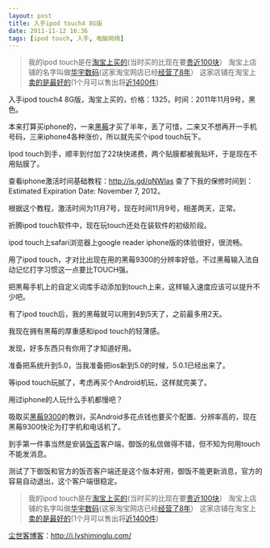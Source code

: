 ```yaml
---
layout: post
title: 入手ipod touch4 8G版
date: 2011-11-12 16:36
tags: [ipod touch, 入手, 电脑网络]
---
```

<blockquote>我的ipod touch是在<a href="http://s.click.taobao.com/t_8?e=7HZ6jHSTaWQIU5UsM%2FqV11gRrJUAXS5FmAOwg4nvGtk%3D&amp;p=mm_14830273_0_0" target="_blank">淘宝上买的</a>(当时买的比现在要<a href="http://s.click.taobao.com/t_8?e=7HZ6jHSTaWQIU5UsM%2FqV11gRrJUAXS5FmAOwg4nvGtk%3D&amp;p=mm_14830273_0_0" target="_blank">贵近100块</a>）
淘宝上店铺的名字叫做<a href="http://s.click.taobao.com/t_8?e=7HZ6jHSTaWQIU5UsM%2FqV11gRrJUAXS5FmAOwg4nvGtk%3D&amp;p=mm_14830273_0_0" target="_blank">华宇数码</a>(这家淘宝网店已经<a href="http://s.click.taobao.com/t_8?e=7HZ6jHSTaWQIU5UsM%2FqV11gRrJUAXS5FmAOwg4nvGtk%3D&amp;p=mm_14830273_0_0" target="_blank">经营了8年</a>）
这家店铺在淘宝上<a href="http://s.click.taobao.com/t_8?e=7HZ6jHSTaWQIU5UsM%2FqV11gRrJUAXS5FmAOwg4nvGtk%3D&amp;p=mm_14830273_0_0" target="_blank">卖的是最好的</a>(1个月可以售出将<a href="http://s.click.taobao.com/t_8?e=7HZ6jHSTaWQIU5UsM%2FqV11gRrJUAXS5FmAOwg4nvGtk%3D&amp;p=mm_14830273_0_0" target="_blank">近1400件</a>)</blockquote>
入手ipod touch4 8G版，淘宝上买的，价格：1325，时间：2011年11月9号，黑色。

本来打算买iphone的，一来<a href="http://i.lvshiminglu.com/tag/%e9%bb%91%e8%8e%939300" target="_blank">黑莓</a>才买了半年，丢了可惜，二来又不想再开一手机号码，三来iphone4各种涨价，所以就先买个ipod touch玩下。

Ipod touch到手，顺丰到付加了22块快递费，两个贴膜都被我贴坏，于是现在不用贴膜了。

查看iphone激活时间基础教程：<a href="http://is.gd/qNWlas" target="_blank">http://is.gd/qNWlas</a> 查了下我的保修时间到：Estimated Expiration Date: November 7, 2012。

根据这个教程，激活时间为11月7号，现在时间11月9号，相差两天，正常。

折腾ipod touch软件中，现在玩touch还处在装软件的初级阶段。

ipod touch上safari浏览器上google reader iphone版的体验很好，很流畅。

用了ipod touch，才对比出现在用的黑莓9300的分辨率好低，不过黑莓输入法自动记忆打字习惯这一点要比TOUCH强。

把黑莓手机上的自定义词库手动添加到touch上来，这样输入速度应该可以提升不少吧。

有了ipod touch后，我的黑莓就可以用到4到5天了，之前最多用2天。

我现在拥有黑莓的厚重感和ipod touch的轻薄感。

发现，好多东西只有你用了才知道好用。

准备把系统升到5.0，当我准备把ios新到5.0的时候，5.0.1已经出来了。

等ipod touch玩腻了，考虑再买个Android机玩，这样就完美了。

用过iphone的人玩什么手机都慢吧？

吸取买<a href="http://i.lvshiminglu.com/tag/%e9%bb%91%e8%8e%939300" target="_blank">黑莓9300</a>的教训，买Android多花点钱也要买个配置、分辨率高的，现在黑莓9300快沦为打字机和电话机了。

到手第一件事当然是安装<a href="http://i.lvshiminglu.com/tag/%e9%a5%ad%e5%90%a6" target="_blank">饭否</a>客户端，御饭的私信做得不错，但不知为何用touch不能发消息。

测试了下御饭和官方的饭否客户端还是这个版本好用，御饭不能更新消息，官方的容易自动退出，这个客户端很稳定。
<blockquote>我的ipod touch是在<a href="http://s.click.taobao.com/t_8?e=7HZ6jHSTaWQIU5UsM%2FqV11gRrJUAXS5FmAOwg4nvGtk%3D&amp;p=mm_14830273_0_0" target="_blank">淘宝上买的</a>(当时买的比现在要<a href="http://s.click.taobao.com/t_8?e=7HZ6jHSTaWQIU5UsM%2FqV11gRrJUAXS5FmAOwg4nvGtk%3D&amp;p=mm_14830273_0_0" target="_blank">贵近100块</a>）
淘宝上店铺的名字叫做<a href="http://s.click.taobao.com/t_8?e=7HZ6jHSTaWQIU5UsM%2FqV11gRrJUAXS5FmAOwg4nvGtk%3D&amp;p=mm_14830273_0_0" target="_blank">华宇数码</a>(这家淘宝网店已经<a href="http://s.click.taobao.com/t_8?e=7HZ6jHSTaWQIU5UsM%2FqV11gRrJUAXS5FmAOwg4nvGtk%3D&amp;p=mm_14830273_0_0" target="_blank">经营了8年</a>）
这家店铺在淘宝上<a href="http://s.click.taobao.com/t_8?e=7HZ6jHSTaWQIU5UsM%2FqV11gRrJUAXS5FmAOwg4nvGtk%3D&amp;p=mm_14830273_0_0" target="_blank">卖的是最好的</a>(1个月可以售出将<a href="http://s.click.taobao.com/t_8?e=7HZ6jHSTaWQIU5UsM%2FqV11gRrJUAXS5FmAOwg4nvGtk%3D&amp;p=mm_14830273_0_0" target="_blank">近1400件</a>)</blockquote>


<a href="http://i.lvshiminglu.com/">尘世客博客</a>：<a href="http://i.lvshiminglu.com/">http://i.lvshiminglu.com/</a>

